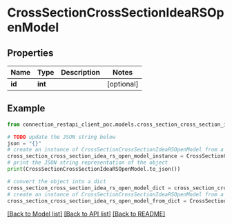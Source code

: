 # CrossSectionCrossSectionIdeaRSOpenModel


## Properties

Name | Type | Description | Notes
------------ | ------------- | ------------- | -------------
**id** | **int** |  | [optional] 

## Example

```python
from connection_restapi_client_poc.models.cross_section_cross_section_idea_rs_open_model import CrossSectionCrossSectionIdeaRSOpenModel

# TODO update the JSON string below
json = "{}"
# create an instance of CrossSectionCrossSectionIdeaRSOpenModel from a JSON string
cross_section_cross_section_idea_rs_open_model_instance = CrossSectionCrossSectionIdeaRSOpenModel.from_json(json)
# print the JSON string representation of the object
print(CrossSectionCrossSectionIdeaRSOpenModel.to_json())

# convert the object into a dict
cross_section_cross_section_idea_rs_open_model_dict = cross_section_cross_section_idea_rs_open_model_instance.to_dict()
# create an instance of CrossSectionCrossSectionIdeaRSOpenModel from a dict
cross_section_cross_section_idea_rs_open_model_from_dict = CrossSectionCrossSectionIdeaRSOpenModel.from_dict(cross_section_cross_section_idea_rs_open_model_dict)
```
[[Back to Model list]](../README.md#documentation-for-models) [[Back to API list]](../README.md#documentation-for-api-endpoints) [[Back to README]](../README.md)


